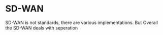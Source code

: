 # SD-WAN

SD-WAN is not standards, there are various implementations. But Overall the SD-WAN deals with seperation 
